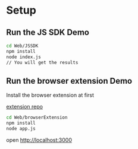 # Setup

## Run the JS SDK Demo

```bash
cd Web/JSSDK
npm install
node index.js
// You will get the results
```

## Run the browser extension Demo

Install the browser extension at first

[extension repo](https://github.com/hzz780/aelf-web-extension)

```bash
cd Web/browserExtension
npm install
node app.js
```

open [http://localhost:3000](http://localhost:3000)